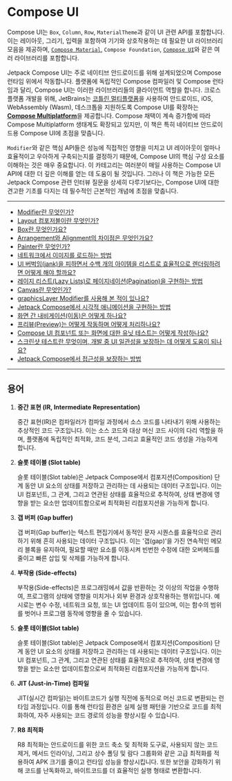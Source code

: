 # Compose UI

Compose UI는 `Box`, `Column`, `Row`, `MaterialTheme`과 같이 UI 관련 API를 포함합니다. 이는 레이아웃, 그리기, 입력을 포함하여 기기와 상호작용하는 데 필요한 UI 라이브러리 모음을 제공하며, [`Compose Material`](https://developer.android.com/jetpack/androidx/releases/compose-material), `Compose Foundation`, [`Compose UI`](https://developer.android.com/jetpack/androidx/releases/compose-ui)와 같은 여러 라이브러리를 포함합니다.

Jetpack Compose UI는 주로 네이티브 안드로이드를 위해 설계되었으며 Compose 런타임 위에서 작동합니다. 플랫폼에 독립적인 Compose 컴파일러 및 Compose 런타임과 달리, Compose UI는 이러한 라이브러리들의 클라이언트 역할을 합니다. 크로스플랫폼 개발을 위해, JetBrains는 [코틀린 멀티플랫폼](https://kotlinlang.org/docs/multiplatform.html)을 사용하여 안드로이드, iOS, WebAssembly (Wasm), 데스크톱을 지원하도록 Compose UI를 확장하는 [**Compose Multiplatform**](https://www.jetbrains.com/compose-multiplatform/)을 제공합니다. Compose 채택이 계속 증가함에 따라 Compose Multiplatform 생태계도 확장되고 있지만, 이 책은 특히 네이티브 안드로이드용 Compose UI에 초점을 맞춥니다.

`Modifier`와 같은 핵심 API들은 성능에 직접적인 영향을 미치고 UI 레이아웃이 얼마나 효율적이고 우아하게 구축되는지를 결정하기 때문에, Compose UI의 핵심 구성 요소를 이해하는 것은 매우 중요합니다. 이 카테고리는 여러분이 매일 사용하는 Compose UI API에 대한 더 깊은 이해를 얻는 데 도움이 될 것입니다. 그러나 이 책은 가능한 모든 Jetpack Compose 관련 인터뷰 질문을 상세히 다루기보다는, Compose UI에 대한 견고한 기초를 다지는 데 필수적인 근본적인 개념에 초점을 맞춥니다.

---

- [Modifier란 무엇인가?](./Modifier/README.md)
- [Layout 컴포저블이란 무엇인가?](./Layout/README.md)
- [Box란 무엇인가요?](./Box/README.md)
- [Arrangement와 Alignment의 차이점은 무엇인가요?](./ArrangementAlignment/README.md)
- [Painter란 무엇인가?](./Painter/README.md)
- [네트워크에서 이미지를 로드하는 방법](./LoadImages/README.md)
- [UI 버벅임(jank)을 피하면서 수백 개의 아이템을 리스트로 효율적으로 렌더링하려면 어떻게 해야 할까요?](./EfficientlyRender/README.md)
- [레이지 리스트(Lazy Lists)로 페이지네이션(Pagination)을 구현하는 방법](./Pagination/README.md)
- [Canvas란 무엇인가?](./Canvas/README.md)
- [graphicsLayer Modifier를 사용해 본 적이 있나요?](./GraphicsLayer/README.md)
- [Jetpack Compose에서 시각적 애니메이션을 구현하는 방법](./Animation/README.md)
- [화면 간 내비게이션(이동)은 어떻게 하나요?](./Navigation/README.md)
- [프리뷰(Preview)는 어떻게 작동하며 어떻게 처리하나요?](./Preview/README.md)
- [Compose UI 컴포넌트 또는 화면에 대한 유닛 테스트는 어떻게 작성하나요?](./Test/README.md)
- [스크린샷 테스트란 무엇이며, 개발 중 UI 일관성을 보장하는 데 어떻게 도움이 되나요?](./TestScreenshot/README.md)
- [Jetpack Compose에서 접근성을 보장하는 방법](./Accessibility/README.md)

---

## 용어

1. **중간 표현 (IR, Intermediate Representation)**

    중간 표현(IR)은 컴파일러가 컴파일 과정에서 소스 코드를 나타내기 위해 사용하는 추상적인 코드 구조입니다. 이는 소스 코드와 대상 머신 코드 사이의 다리 역할을 하며, 플랫폼에 독립적인 최적화, 코드 분석, 그리고 효율적인 코드 생성을 가능하게 합니다.

2.  **슬롯 테이블 (Slot table)**
    
    슬롯 테이블(Slot table)은 Jetpack Compose에서 컴포지션(Composition) 단계 동안 UI 요소의 상태를 저장하고 관리하는 데 사용되는 데이터 구조입니다. 이는 UI 컴포넌트, 그 관계, 그리고 연관된 상태를 효율적으로 추적하여, 상태 변경에 영향을 받는 요소만 업데이트함으로써 최적화된 리컴포지션을 가능하게 합니다.

3.  **갭 버퍼 (Gap buffer)**
    
    갭 버퍼(Gap buffer)는 텍스트 편집기에서 동적인 문자 시퀀스를 효율적으로 관리하기 위해 흔히 사용되는 데이터 구조입니다. 이는 '갭(gap)'을 가진 연속적인 메모리 블록을 유지하여, 필요할 때만 요소를 이동시켜 빈번한 수정에 대한 오버헤드를 줄이고 빠른 삽입 및 삭제를 가능하게 합니다.

4.  **부작용 (Side-effects)**
    
    부작용(Side-effects)은 프로그래밍에서 값을 반환하는 것 이상의 작업을 수행하여, 프로그램의 상태에 영향을 미치거나 외부 환경과 상호작용하는 행위입니다. 예시로는 변수 수정, 네트워크 요청, 또는 UI 업데이트 등이 있으며, 이는 함수의 범위를 벗어나 프로그램 동작에 영향을 줄 수 있습니다.

5.  **슬롯 테이블(Slot table)**
    
    슬롯 테이블(Slot table)은 Jetpack Compose에서 컴포지션(Composition) 단계 동안 UI 요소의 상태를 저장하고 관리하는 데 사용되는 데이터 구조입니다. 이는 UI 컴포넌트, 그 관계, 그리고 연관된 상태를 효율적으로 추적하여, 상태 변경에 영향을 받는 요소만 업데이트함으로써 최적화된 리컴포지션을 가능하게 합니다.

6.  **JIT (Just-in-Time) 컴파일**
    
    JIT(실시간 컴파일)는 바이트코드가 실행 직전에 동적으로 머신 코드로 변환되는 런타임 과정입니다. 이를 통해 런타임 환경은 실제 실행 패턴을 기반으로 코드를 최적화하여, 자주 사용되는 코드 경로의 성능을 향상시킬 수 있습니다.

7.  **R8 최적화**
    
    R8 최적화는 안드로이드를 위한 코드 축소 및 최적화 도구로, 사용되지 않는 코드 제거, 메서드 인라이닝, 그리고 상수 폴딩 및 람다 그룹화와 같은 고급 최적화를 적용하여 APK 크기를 줄이고 런타임 성능을 향상시킵니다. 또한 보안을 강화하기 위해 코드를 난독화하고, 바이트코드를 더 효율적인 실행 형태로 변환합니다.

